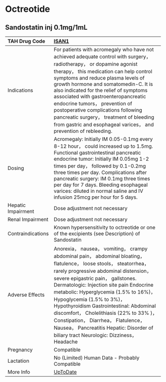 # Octreotide

## Sandostatin inj 0.1mg/1mL

| TAH Drug Code      | [ISAN1](https://www.tahsda.org.tw/drugs/hissearch.php?drug_code=ISAN1)                                                                                                                                                                                                                                                                                                                                                                                                                                                                        |
|:-------------------|:----------------------------------------------------------------------------------------------------------------------------------------------------------------------------------------------------------------------------------------------------------------------------------------------------------------------------------------------------------------------------------------------------------------------------------------------------------------------------------------------------------------------------------------------|
| Indications        | For patients with acromegaly who have not achieved adequate control with surgery， radiotherapy， or dopamine agonist therapy， this medication can help control symptoms and reduce plasma levels of growth hormone and somatomedin-C. It is also indicated for the relief of symptoms associated with gastroenteropancreatic endocrine tumors， prevention of postoperative complications following pancreatic surgery， treatment of bleeding from gastric and esophageal varices， and prevention of rebleeding.                          |
| Dosing             | Acromegaly: Initially IM 0.05-0.1mg every 8-12 hour， could increased up to 1.5mg. Functional gastrointestinal pancreatic endocrine tumor: Initially IM 0.05mg 1-2 times per day， followed by 0.1-0.2mg three times per day. Complications after pancreatic surgery: IM 0.1mg three times per day for 7 days. Bleeding esophageal varices: diluted in normal saline and IV infusion 25mcg per hour for 5 days.                                                                                                                               |
| Hepatic Impairment | Dose adjustment not necessary                                                                                                                                                                                                                                                                                                                                                                                                                                                                                                                 |
| Renal Impairment   | Dose adjustment not necessary                                                                                                                                                                                                                                                                                                                                                                                                                                                                                                                 |
| Contraindications  | Known hypersensitivity to octreotide or one of the excipients (see Description) of Sandostatin                                                                                                                                                                                                                                                                                                                                                                                                                                                |
| Adverse Effects    | Anorexia， nausea， vomiting， crampy abdominal pain， abdominal bloating， flatulence， loose stools， steatorrhea， rarely progressive abdominal distension， severe epigastric pain， gallstones. Dermatologic: Injection site pain Endocrine metabolic: Hyperglycemia (1.5% to 16%)， Hypoglycemia (1.5% to 3%)， Hypothyroidism Gastrointestinal: Abdominal discomfort， Cholelithiasis (22% to 33% )， Constipation， Diarrhea， Flatulence， Nausea， Pancreatitis Hepatic: Disorder of biliary tract Neurologic: Dizziness， Headache |
| Pregnancy          | Compatible                                                                                                                                                                                                                                                                                                                                                                                                                                                                                                                                    |
| Lactation          | No (Limited) Human Data - Probably Compatible                                                                                                                                                                                                                                                                                                                                                                                                                                                                                                 |
| More Info          | [UpToDate](https://www.uptodate.com/contents/octreotide-drug-information)                                                                                                                                                                                                                                                                                                                                                                                                                                                                     |

